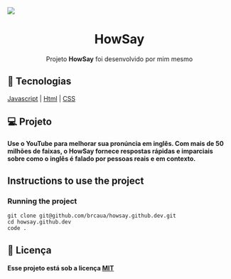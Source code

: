 
<img src="https://github.com/brcaua/doesangue.github.dev/blob/master/computer-vector.svg" align="center"></img>
<h1 align="center">HowSay</h1>
<p align="center">Projeto <strong>HowSay</strong> foi desenvolvido por mim mesmo</p>
<p align="center">


## :rocket: Tecnologias
[Javascript](https://developer.mozilla.org/pt-BR/docs/Aprender/JavaScript)
| [Html](https://tableless.com.br/o-que-html-basico/)
| [CSS](https://www.w3schools.com/css/)

## 💻 Projeto

#### Use o YouTube para melhorar sua pronúncia em inglês. Com mais de 50 milhões de faixas, o HowSay fornece respostas rápidas e imparciais sobre como o inglês é falado por pessoas reais e em contexto.


## Instructions to use the project

### Running the project

    git clone git@github.com/brcaua/howsay.github.dev.git
    cd howsay.github.dev
    code .
    

## :memo: Licença

#### Esse projeto está sob a licença [MIT](./LICENSE)
